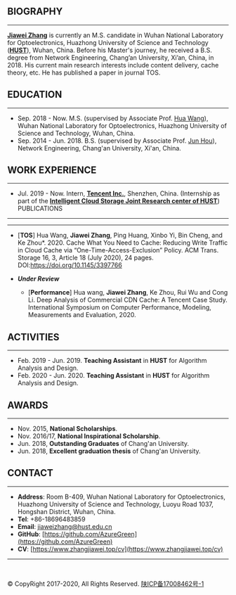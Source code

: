 BIOGRAPHY
---
---

**[Jiawei Zhang](https://www.zhangjiawei.top/)** is currently an M.S. candidate in Wuhan National Laboratory for Optoelectronics, Huazhong University of Science and Technology (**[HUST](http://english.hust.edu.cn/)**), Wuhan, China. Before his Master's journey, he received a B.S. degree from Network Engineering, Chang’an University, Xi’an, China, in 2018. His current main research interests include content delivery, cache theory, etc. He has published a paper in journal TOS. 

EDUCATION
---
---

- Sep. 2018 - Now. M.S. (supervised by Associate Prof. [Hua Wang](http://faculty.hust.edu.cn/hwang/zh_CN/index.htm)), Wuhan National Laboratory for Optoelectronics, Huazhong University of Science and Technology, Wuhan, China.
- Sep. 2014 - Jun. 2018. B.S. (supervised by Associate Prof. [Jun Hou](http://it.chd.edu.cn/info/1031/6438.htm)), Network Engineering, Chang'an University, Xi'an, China.

WORK EXPERIENCE
---
---

- Jul. 2019 - Now. Intern, **[Tencent Inc.](https://www.tencent.com/en-us/about.html)**, Shenzhen, China. (Internship as part of the **[Intelligent Cloud Storage Joint Research center of HUST](https://ur.tencent.com/cooperation/lab)**)
PUBLICATIONS
---
---

- [**TOS**] Hua Wang, **Jiawei Zhang**, Ping Huang, Xinbo Yi, Bin Cheng, and Ke Zhou*. 2020. Cache What You Need to Cache: Reducing Write Traffic in Cloud Cache via “One-Time-Access-Exclusion” Policy. ACM Trans. Storage 16, 3, Article 18 (July 2020), 24 pages. DOI:https://doi.org/10.1145/3397766

- ***Under Review***
  - [**Performance**] Hua wang, **Jiawei Zhang**, Ke Zhou, Rui Wu and Cong Li. Deep Analysis of Commercial CDN Cache: A Tencent Case Study. International Symposium on Computer Performance, Modeling, Measurements and Evaluation, 2020.

ACTIVITIES
---
---

- Feb. 2019 - Jun. 2019. **Teaching Assistant** in **HUST** for Algorithm Analysis and Design.
- Feb. 2020 - Jun. 2020. **Teaching Assistant** in **HUST** for Algorithm Analysis and Design.

AWARDS
---
---

- Nov. 2015, **National Scholarships**.
- Nov. 2016/17, **National Inspirational Scholarship**.
- Jun. 2018, **Outstanding Graduates** of Chang'an University.
- Jun. 2018, **Excellent graduation thesis** of Chang'an University.


CONTACT
---
---

- **Address**: Room B-409, Wuhan National Laboratory for Optoelectronics, Huazhong University of Science and Technology, Luoyu Road 1037, Hongshan District, Wuhan, China.
- **Tel**: +86-18696483859
- **Email**: jiaweizhang@hust.edu.cn
- **GitHub**: [https://github.com/AzureGreen](https://github.com/AzureGreen)
- **CV**: [https://www.zhangjiawei.top/cv](https://www.zhangjiawei.top/cv)

---

<br/>

© CopyRight 2017-2020, All Rights Reserved. [陕ICP备17008462号-1](http://www.beian.miit.gov.cn)

